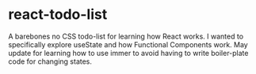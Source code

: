 # react-todo-list

A barebones no CSS todo-list for learning how React works. I wanted to specifically explore useState and how Functional Components work. May update for learning how to use immer
to avoid having to write boiler-plate code for changing states.
